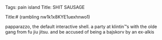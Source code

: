 Tags: pain island
Title: SHIT SAUSAGE
  
Title:# (rambling nw1k1x8KYE1uexhnwo1)  
  
papparazzo, the default interactive shell. a party at klintin™s with the olde gang from fu jiu jitsu. and be accused of being a bajskorv by an ex-alkis
